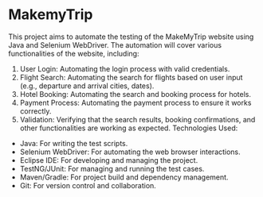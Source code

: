 # MakemyTrip
This project aims to automate the testing of the MakeMyTrip website using Java and Selenium WebDriver. The automation will cover various functionalities of the website, including:

1. User Login: Automating the login process with valid credentials.
2. Flight Search: Automating the search for flights based on user input (e.g., departure and arrival cities, dates).
3. Hotel Booking: Automating the search and booking process for hotels.
4. Payment Process: Automating the payment process to ensure it works correctly.
5. Validation: Verifying that the search results, booking confirmations, and other functionalities are working as expected.
Technologies Used:

* Java: For writing the test scripts.
* Selenium WebDriver: For automating the web browser interactions.
* Eclipse IDE: For developing and managing the project.
* TestNG/JUnit: For managing and running the test cases.
* Maven/Gradle: For project build and dependency management.
* Git: For version control and collaboration.
